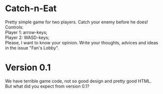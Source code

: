 # Catch-n-Eat
Pretty simple game for two players. Catch your enemy before he does! </br>
Controls: </br>
  Player 1: arrow-keys;</br>
  Player 2: WASD-keys;</br>
Please, I want to know your opinion. Write your thoughts, advices and ideas in the issue "Fan's Lobby".</br>
# Version 0.1
  We have terrible game code, not so good design and pretty good HTML. But what did you expect from version 0.1?
